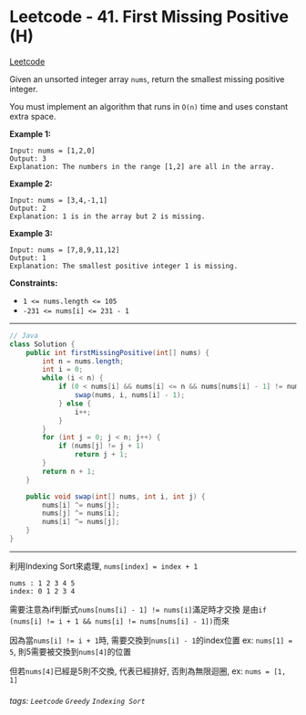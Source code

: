 # Leetcode - 41. First Missing Positive (H)

[Leetcode](https://leetcode.com/problems/first-missing-positive/description/)

Given an unsorted integer array `nums`, return the smallest missing positive integer.

You must implement an algorithm that runs in `O(n)` time and uses constant extra space.

**Example 1:**
```
Input: nums = [1,2,0]
Output: 3
Explanation: The numbers in the range [1,2] are all in the array.
```
**Example 2:**
```
Input: nums = [3,4,-1,1]
Output: 2
Explanation: 1 is in the array but 2 is missing.
```
**Example 3:**
```
Input: nums = [7,8,9,11,12]
Output: 1
Explanation: The smallest positive integer 1 is missing.
```
**Constraints:**

-   `1 <= nums.length <= 105`
-   `-231 <= nums[i] <= 231 - 1`

---
```java
// Java
class Solution {
    public int firstMissingPositive(int[] nums) {
        int n = nums.length;
        int i = 0;
        while (i < n) {
            if (0 < nums[i] && nums[i] <= n && nums[nums[i] - 1] != nums[i]) {
                swap(nums, i, nums[i] - 1);
            } else {
                i++;
            }
        }
        for (int j = 0; j < n; j++) {
            if (nums[j] != j + 1)
                return j + 1;
        }
        return n + 1;
    }

    public void swap(int[] nums, int i, int j) {
        nums[i] ^= nums[j];
        nums[j] ^= nums[i];
        nums[i] ^= nums[j];
    }
}
```
---

利用Indexing Sort來處理, `nums[index] = index + 1`
```
nums : 1 2 3 4 5
index: 0 1 2 3 4
```

需要注意為if判斷式`nums[nums[i] - 1] != nums[i]`滿足時才交換
是由`if (nums[i] != i + 1 && nums[i] != nums[nums[i] - 1])`而來

因為當`nums[i] != i + 1`時, 需要交換到`nums[i] - 1`的index位置
ex: `nums[1] = 5`, 則5需要被交換到`nums[4]`的位置

但若`nums[4]`已經是5則不交換, 代表已經排好, 否則為無限迴圈, ex: `nums = [1, 1]`


###### tags: `Leetcode` `Greedy` `Indexing Sort`
